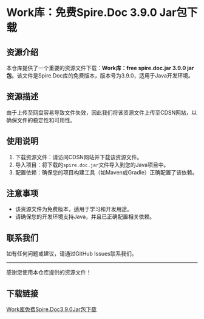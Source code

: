 # Work库：免费Spire.Doc 3.9.0 Jar包下载

## 资源介绍

本仓库提供了一个重要的资源文件下载：**Work库：free spire.doc.jar 3.9.0 jar包**。该文件是Spire.Doc库的免费版本，版本号为3.9.0，适用于Java开发环境。

## 资源描述

由于上传至网盘容易导致文件失效，因此我们将该资源文件上传至CDSN网站，以确保文件的稳定性和可用性。

## 使用说明

1. 下载资源文件：请访问CDSN网站并下载该资源文件。
2. 导入项目：将下载的`spire.doc.jar`文件导入到您的Java项目中。
3. 配置依赖：确保您的项目构建工具（如Maven或Gradle）正确配置了该依赖。

## 注意事项

- 该资源文件为免费版本，适用于学习和开发用途。
- 请确保您的开发环境支持Java，并且已正确配置相关依赖。

## 联系我们

如有任何问题或建议，请通过GitHub Issues联系我们。

---

感谢您使用本仓库提供的资源文件！

## 下载链接

[Work库免费Spire.Doc3.9.0Jar包下载](https://pan.quark.cn/s/0ee160fe1648)